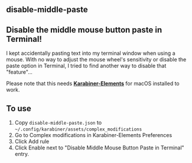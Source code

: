 ## disable-middle-paste
 
 ## Disable the middle mouse button paste in Terminal!
 I kept accidentally pasting text into my terminal window when using a mouse. With no way to adjust the mouse wheel's sensitivity or disable the paste option in Terminal, I tried to find another way to disable that "feature"...

Please note that this needs **[Karabiner-Elements](https://karabiner-elements.pqrs.org/)** for macOS installed to work.

## To use
1. Copy `disable-middle-paste.json` to `~/.config/karabiner/assets/complex_modifications`
2. Go to Complex modifications in Karabiner-Elements Preferences
3. Click Add rule
4. Click Enable next to "Disable Middle Mouse Button Paste in Terminal" entry.

